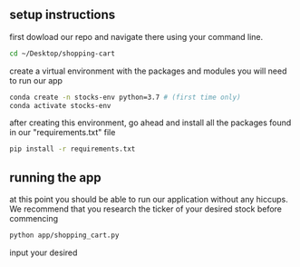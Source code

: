 ## setup instructions

first dowload our repo and navigate there using your command line.

```sh
cd ~/Desktop/shopping-cart
```

create a virtual environment with the packages and modules you will need to run our app

```sh
conda create -n stocks-env python=3.7 # (first time only)
conda activate stocks-env
```

after creating this environment, go ahead and install all the packages found in our "requirements.txt" file

```sh
pip install -r requirements.txt
```
## running the app

at this point you should be able to run our application without any hiccups. We recommend that you research the ticker of your desired stock before commencing

```sh
python app/shopping_cart.py
```

input your desired 